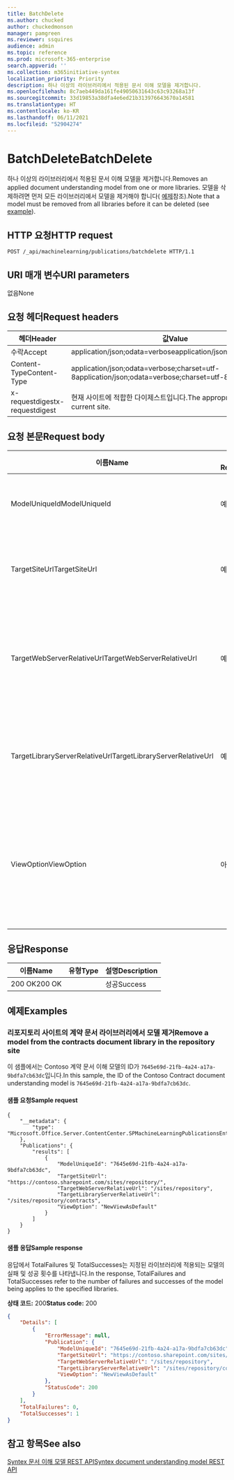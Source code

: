```yaml
---
title: BatchDelete
ms.author: chucked
author: chuckedmonson
manager: pamgreen
ms.reviewer: ssquires
audience: admin
ms.topic: reference
ms.prod: microsoft-365-enterprise
search.appverid: ''
ms.collection: m365initiative-syntex
localization_priority: Priority
description: 하나 이상의 라이브러리에서 적용된 문서 이해 모델을 제거합니다.
ms.openlocfilehash: 8c7aeb449da161fe49050631643c63c93268a13f
ms.sourcegitcommit: 33d19853a38dfa4e6ed21b313976643670a14581
ms.translationtype: HT
ms.contentlocale: ko-KR
ms.lasthandoff: 06/11/2021
ms.locfileid: "52904274"
---
```

# <a name="batchdelete"></a><span data-ttu-id="6ccbd-103">BatchDelete</span><span class="sxs-lookup"><span data-stu-id="6ccbd-103">BatchDelete</span></span>

<span data-ttu-id="6ccbd-104">하나 이상의 라이브러리에서 적용된 문서 이해 모델을 제거합니다.</span><span class="sxs-lookup"><span data-stu-id="6ccbd-104">Removes an applied document understanding model from one or more libraries.</span></span> <span data-ttu-id="6ccbd-105">모델을 삭제하려면 먼저 모든 라이브러리에서 모델을 제거해야 합니다( [예제](rest-batchdelete-method.md#examples)참조).</span><span class="sxs-lookup"><span data-stu-id="6ccbd-105">Note that a model must be removed from all libraries before it can be deleted (see [example](rest-batchdelete-method.md#examples)).</span></span>

## <a name="http-request"></a><span data-ttu-id="6ccbd-106">HTTP 요청</span><span class="sxs-lookup"><span data-stu-id="6ccbd-106">HTTP request</span></span>

```HTTP
POST /_api/machinelearning/publications/batchdelete HTTP/1.1
```

## <a name="uri-parameters"></a><span data-ttu-id="6ccbd-107">URI 매개 변수</span><span class="sxs-lookup"><span data-stu-id="6ccbd-107">URI parameters</span></span>

<span data-ttu-id="6ccbd-108">없음</span><span class="sxs-lookup"><span data-stu-id="6ccbd-108">None</span></span>

## <a name="request-headers"></a><span data-ttu-id="6ccbd-109">요청 헤더</span><span class="sxs-lookup"><span data-stu-id="6ccbd-109">Request headers</span></span>

| <span data-ttu-id="6ccbd-110">헤더</span><span class="sxs-lookup"><span data-stu-id="6ccbd-110">Header</span></span> | <span data-ttu-id="6ccbd-111">값</span><span class="sxs-lookup"><span data-stu-id="6ccbd-111">Value</span></span> |
|--------|-------|
|<span data-ttu-id="6ccbd-112">수락</span><span class="sxs-lookup"><span data-stu-id="6ccbd-112">Accept</span></span>|<span data-ttu-id="6ccbd-113">application/json;odata=verbose</span><span class="sxs-lookup"><span data-stu-id="6ccbd-113">application/json;odata=verbose</span></span>|
|<span data-ttu-id="6ccbd-114">Content-Type</span><span class="sxs-lookup"><span data-stu-id="6ccbd-114">Content-Type</span></span>|<span data-ttu-id="6ccbd-115">application/json;odata=verbose;charset=utf-8</span><span class="sxs-lookup"><span data-stu-id="6ccbd-115">application/json;odata=verbose;charset=utf-8</span></span>|
|<span data-ttu-id="6ccbd-116">x-requestdigest</span><span class="sxs-lookup"><span data-stu-id="6ccbd-116">x-requestdigest</span></span>|<span data-ttu-id="6ccbd-117">현재 사이트에 적합한 다이제스트입니다.</span><span class="sxs-lookup"><span data-stu-id="6ccbd-117">The appropriate digest for current site.</span></span>|

## <a name="request-body"></a><span data-ttu-id="6ccbd-118">요청 본문</span><span class="sxs-lookup"><span data-stu-id="6ccbd-118">Request body</span></span>

| <span data-ttu-id="6ccbd-119">이름</span><span class="sxs-lookup"><span data-stu-id="6ccbd-119">Name</span></span> | <span data-ttu-id="6ccbd-120">필수</span><span class="sxs-lookup"><span data-stu-id="6ccbd-120">Required</span></span> | <span data-ttu-id="6ccbd-121">유형</span><span class="sxs-lookup"><span data-stu-id="6ccbd-121">Type</span></span> | <span data-ttu-id="6ccbd-122">설명</span><span class="sxs-lookup"><span data-stu-id="6ccbd-122">Description</span></span> |
|--------|-------|--------|------------|
|<span data-ttu-id="6ccbd-123">ModelUniqueId</span><span class="sxs-lookup"><span data-stu-id="6ccbd-123">ModelUniqueId</span></span>|<span data-ttu-id="6ccbd-124">예</span><span class="sxs-lookup"><span data-stu-id="6ccbd-124">yes</span></span>|<span data-ttu-id="6ccbd-125">문자열</span><span class="sxs-lookup"><span data-stu-id="6ccbd-125">string</span></span>|<span data-ttu-id="6ccbd-126">모델 파일의 고유 ID입니다.</span><span class="sxs-lookup"><span data-stu-id="6ccbd-126">The unique ID of the model file.</span></span>|
<span data-ttu-id="6ccbd-127">TargetSiteUrl</span><span class="sxs-lookup"><span data-stu-id="6ccbd-127">TargetSiteUrl</span></span>|<span data-ttu-id="6ccbd-128">예</span><span class="sxs-lookup"><span data-stu-id="6ccbd-128">yes</span></span>|<span data-ttu-id="6ccbd-129">문자열</span><span class="sxs-lookup"><span data-stu-id="6ccbd-129">string</span></span>|<span data-ttu-id="6ccbd-130">대상 라이브러리 사이트의 전체 URL입니다.</span><span class="sxs-lookup"><span data-stu-id="6ccbd-130">The full URL of the target library site.</span></span>|
<span data-ttu-id="6ccbd-131">TargetWebServerRelativeUrl</span><span class="sxs-lookup"><span data-stu-id="6ccbd-131">TargetWebServerRelativeUrl</span></span>|<span data-ttu-id="6ccbd-132">예</span><span class="sxs-lookup"><span data-stu-id="6ccbd-132">yes</span></span>|<span data-ttu-id="6ccbd-133">문자열</span><span class="sxs-lookup"><span data-stu-id="6ccbd-133">string</span></span>|<span data-ttu-id="6ccbd-134">대상 라이브러리에 대한 웹의 서버 상대 URL입니다.</span><span class="sxs-lookup"><span data-stu-id="6ccbd-134">The server relative URL of the web for the target library.</span></span>|
<span data-ttu-id="6ccbd-135">TargetLibraryServerRelativeUrl</span><span class="sxs-lookup"><span data-stu-id="6ccbd-135">TargetLibraryServerRelativeUrl</span></span>|<span data-ttu-id="6ccbd-136">예</span><span class="sxs-lookup"><span data-stu-id="6ccbd-136">yes</span></span>|<span data-ttu-id="6ccbd-137">문자열</span><span class="sxs-lookup"><span data-stu-id="6ccbd-137">string</span></span>|<span data-ttu-id="6ccbd-138">대상 라이브러리의 서버 상대 URL입니다.</span><span class="sxs-lookup"><span data-stu-id="6ccbd-138">The server relative URL of the target library.</span></span>|
<span data-ttu-id="6ccbd-139">ViewOption</span><span class="sxs-lookup"><span data-stu-id="6ccbd-139">ViewOption</span></span>|<span data-ttu-id="6ccbd-140">아니요</span><span class="sxs-lookup"><span data-stu-id="6ccbd-140">no</span></span>|<span data-ttu-id="6ccbd-141">문자열</span><span class="sxs-lookup"><span data-stu-id="6ccbd-141">string</span></span>|<span data-ttu-id="6ccbd-142">새 모델 뷰를 라이브러리 기본값으로 설정할지 여부를 지정합니다.</span><span class="sxs-lookup"><span data-stu-id="6ccbd-142">Specifies whether to set new model view as the library default.</span></span>|

## <a name="response"></a><span data-ttu-id="6ccbd-143">응답</span><span class="sxs-lookup"><span data-stu-id="6ccbd-143">Response</span></span>

| <span data-ttu-id="6ccbd-144">이름</span><span class="sxs-lookup"><span data-stu-id="6ccbd-144">Name</span></span>   | <span data-ttu-id="6ccbd-145">유형</span><span class="sxs-lookup"><span data-stu-id="6ccbd-145">Type</span></span>  | <span data-ttu-id="6ccbd-146">설명</span><span class="sxs-lookup"><span data-stu-id="6ccbd-146">Description</span></span>|
|--------|-------|------------|
|<span data-ttu-id="6ccbd-147">200 OK</span><span class="sxs-lookup"><span data-stu-id="6ccbd-147">200 OK</span></span>| |<span data-ttu-id="6ccbd-148">성공</span><span class="sxs-lookup"><span data-stu-id="6ccbd-148">Success</span></span>|


## <a name="examples"></a><span data-ttu-id="6ccbd-149">예제</span><span class="sxs-lookup"><span data-stu-id="6ccbd-149">Examples</span></span>

### <a name="remove-a-model-from-the-contracts-document-library-in-the-repository-site"></a><span data-ttu-id="6ccbd-150">리포지토리 사이트의 계약 문서 라이브러리에서 모델 제거</span><span class="sxs-lookup"><span data-stu-id="6ccbd-150">Remove a model from the contracts document library in the repository site</span></span>

<span data-ttu-id="6ccbd-151">이 샘플에서는 Contoso 계약 문서 이해 모델의 ID가 `7645e69d-21fb-4a24-a17a-9bdfa7cb63dc`입니다.</span><span class="sxs-lookup"><span data-stu-id="6ccbd-151">In this sample, the ID of the Contoso Contract document understanding model is `7645e69d-21fb-4a24-a17a-9bdfa7cb63dc`.</span></span>

#### <a name="sample-request"></a><span data-ttu-id="6ccbd-152">샘플 요청</span><span class="sxs-lookup"><span data-stu-id="6ccbd-152">Sample request</span></span>

```HTTP
{
    "__metadata": {
        "type": "Microsoft.Office.Server.ContentCenter.SPMachineLearningPublicationsEntityData"
    },
    "Publications": {
        "results": [
            {
                "ModelUniqueId": "7645e69d-21fb-4a24-a17a-9bdfa7cb63dc",
                "TargetSiteUrl": "https://contoso.sharepoint.com/sites/repository/",
                "TargetWebServerRelativeUrl": "/sites/repository",
                "TargetLibraryServerRelativeUrl": "/sites/repository/contracts",
                "ViewOption": "NewViewAsDefault"
            }
        ]
    }
}
```


#### <a name="sample-response"></a><span data-ttu-id="6ccbd-153">샘플 응답</span><span class="sxs-lookup"><span data-stu-id="6ccbd-153">Sample response</span></span>

<span data-ttu-id="6ccbd-154">응답에서 TotalFailures 및 TotalSuccesses는 지정된 라이브러리에 적용되는 모델의 실패 및 성공 횟수를 나타냅니다.</span><span class="sxs-lookup"><span data-stu-id="6ccbd-154">In the response, TotalFailures and TotalSuccesses refer to the number of failures and successes of the model being applies to the specified libraries.</span></span>

<span data-ttu-id="6ccbd-155">**상태 코드:** 200</span><span class="sxs-lookup"><span data-stu-id="6ccbd-155">**Status code:** 200</span></span>

```JSON
{
    "Details": [
        {
            "ErrorMessage": null,
            "Publication": {
                "ModelUniqueId": "7645e69d-21fb-4a24-a17a-9bdfa7cb63dc",
                "TargetSiteUrl": "https://contoso.sharepoint.com/sites/repository/",
                "TargetWebServerRelativeUrl": "/sites/repository",
                "TargetLibraryServerRelativeUrl": "/sites/repository/contracts",
                "ViewOption": "NewViewAsDefault"
            },
            "StatusCode": 200
        }
    ],
    "TotalFailures": 0,
    "TotalSuccesses": 1
}
```

## <a name="see-also"></a><span data-ttu-id="6ccbd-156">참고 항목</span><span class="sxs-lookup"><span data-stu-id="6ccbd-156">See also</span></span>

[<span data-ttu-id="6ccbd-157">Syntex 문서 이해 모델 REST API</span><span class="sxs-lookup"><span data-stu-id="6ccbd-157">Syntex document understanding model REST API</span></span>](syntex-model-rest-api.md)
